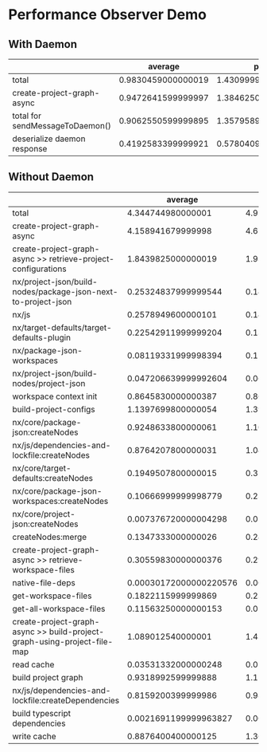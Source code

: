 # Performance Observer Demo

## With Daemon

|                                 | average            | p95                |
| ------------------------------- | ------------------ | ------------------ |
| total                           | 0.9830459000000019 | 1.4309999999999263 |
| create-project-graph-async      | 0.9472641599999997 | 1.3846250000000282 |
| total for sendMessageToDaemon() | 0.9062550599999895 | 1.357958999999937  |
| deserialize daemon response     | 0.4192583399999921 | 0.5780409999999847 |

## Without Daemon

|                                                                          | average                | p95                    |
| ------------------------------------------------------------------------ | ---------------------- | ---------------------- |
| total                                                                    | 4.344744980000001      | 4.925958000000037      |
| create-project-graph-async                                               | 4.158941679999998      | 4.67837499999996       |
| create-project-graph-async >> retrieve-project-configurations            | 1.8439825000000019     | 1.9377499999999372     |
| nx/project-json/build-nodes/package-json-next-to-project-json            | 0.25324837999999544    | 0.1492079999999305     |
| nx/js                                                                    | 0.2578949600000101     | 0.14975000000004002    |
| nx/target-defaults/target-defaults-plugin                                | 0.22542911999999204    | 0.13258300000006784    |
| nx/package-json-workspaces                                               | 0.08119331999998394    | 0.11633299999994051    |
| nx/project-json/build-nodes/project-json                                 | 0.047206639999992604   | 0.06795799999997598    |
| workspace context init                                                   | 0.8645830000000387     | 0.8645830000000387     |
| build-project-configs                                                    | 1.1397699800000054     | 1.3982499999999618     |
| nx/core/package-json:createNodes                                         | 0.9248633800000061     | 1.1007080000000542     |
| nx/js/dependencies-and-lockfile:createNodes                              | 0.8764207800000031     | 1.0410000000000537     |
| nx/core/target-defaults:createNodes                                      | 0.1949507800000015     | 0.32150000000001455    |
| nx/core/package-json-workspaces:createNodes                              | 0.10666999999998779    | 0.23745800000006057    |
| nx/core/project-json:createNodes                                         | 0.007376720000004298   | 0.01529199999993125    |
| createNodes:merge                                                        | 0.1347333000000026     | 0.24491699999998673    |
| create-project-graph-async >> retrieve-workspace-files                   | 0.30559830000000376    | 0.2987080000000333     |
| native-file-deps                                                         | 0.00030172000000220576 | 0.00041699999997035775 |
| get-workspace-files                                                      | 0.1822115999999869     | 0.23816699999997581    |
| get-all-workspace-files                                                  | 0.11563250000000153    | 0.01024999999992815    |
| create-project-graph-async >> build-project-graph-using-project-file-map | 1.089012540000001      | 1.439333999999917      |
| read cache                                                               | 0.03531332000000248    | 0.05162500000005821    |
| build project graph                                                      | 0.9318992599999888     | 1.1137079999999742     |
| nx/js/dependencies-and-lockfile:createDependencies                       | 0.8159200399999986     | 0.9867080000000215     |
| build typescript dependencies                                            | 0.0021691199999963827  | 0.004333999999971638   |
| write cache                                                              | 0.8876400400000125     | 1.3697919999999613     |